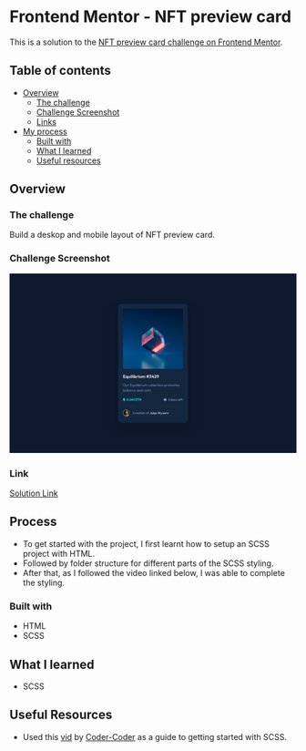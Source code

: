 # Frontend Mentor - NFT preview card

This is a solution to the [NFT preview card challenge on Frontend Mentor](https://www.frontendmentor.io/challenges/nft-preview-card-component-SbdUL_w0U/hub/nft-preview-card-component-JPwoHEPmO).

## Table of contents

- [Overview](#overview)
  - [The challenge](#the-challenge)
  - [Challenge Screenshot](#screenshot)
  - [Links](#links)
- [My process](#process)
  - [Built with](#built-with)
  - [What I learned](#what-i-learned)
  - [Useful resources](#useful-resources)

## Overview

### The challenge

Build a deskop and mobile layout of NFT preview card.

### Challenge Screenshot

![Design preview for the NFT preview card coding challenge](./design/desktop-design.jpg)

### Link

[Solution Link]()

## Process

- To get started with the project, I first learnt how to setup an SCSS project with HTML.
- Followed by folder structure for different parts of the SCSS styling.
- After that, as I followed the video linked below, I was able to complete the styling.

### Built with

- HTML
- SCSS

## What I learned

- SCSS

## Useful Resources

- Used this [vid](https://www.youtube.com/watch?v=nI0BfXFjI1I) by [Coder-Coder](https://www.youtube.com/c/TheCoderCoder)
  as a guide to getting started with SCSS.
